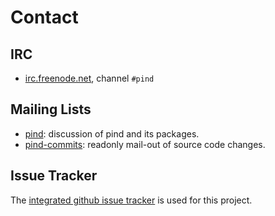 # Contact

## IRC

* [irc.freenode.net](irc://irc.freenode.net), channel `#pind`

## Mailing Lists

* [pind](mailto:pind+subscribe@opensource.conformal.com): discussion of pind and its packages.
* [pind-commits](mailto:pind-commits+subscribe@opensource.conformal.com): readonly mail-out of source code changes.

## Issue Tracker

The [integrated github issue tracker](https://github.com/nyodeco/pind/issues)
is used for this project.
